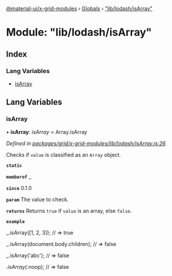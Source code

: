 [@material-ui/x-grid-modules](../README.md) › [Globals](../globals.md) › ["lib/lodash/isArray"](_lib_lodash_isarray_.md)

# Module: "lib/lodash/isArray"

## Index

### Lang Variables

- [isArray](_lib_lodash_isarray_.md#isarray)

## Lang Variables

### isArray

• **isArray**: _isArray_ = Array.isArray

_Defined in [packages/grid/x-grid-modules/lib/lodash/isArray.js:26](https://github.com/mui-org/material-ui-x/blob/a679779/packages/grid/x-grid-modules/lib/lodash/isArray.js#L26)_

Checks if `value` is classified as an `Array` object.

**`static`**

**`memberof`** \_

**`since`** 0.1.0

**`param`** The value to check.

**`returns`** Returns `true` if `value` is an array, else `false`.

**`example`**

\_.isArray([1, 2, 3]);
// => true

\_.isArray(document.body.children);
// => false

\_.isArray('abc');
// => false

_.isArray(_.noop);
// => false
